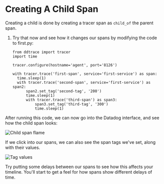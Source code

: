 # Creating A Child Span

Creating a child is done by creating a tracer span as `child_of` the parent span.

1.  Try that now and see how it changes our spans by modifying the code to first.py:


    <pre><code>from ddtrace import tracer
    import time

    tracer.configure(hostname='agent', port='8126')

    with tracer.trace('first-span', service='first-service') as span:
      time.sleep(1)
      with tracer.trace('second-span', service='first-service') as span2:
          span2.set_tag('second-tag', '200')
          time.sleep(1)
          with tracer.trace('third-span') as span3:
              span3.set_tag('third-tag', '300')
              time.sleep(1)
    </code></pre>


After running this code, we can now go into the Datadog interface, and see how the child span looks:

![Child span flame](/technovangelist/scenarios/apmintro1/assets/child-span-flame.png)

If we click into our spans, we can also see the span tags we've set, along with their values.

![Tag values](/technovangelist/scenarios/apmintro/assets/tag-values.png)

Try putting some delays between our spans to see how this affects your timeline. You'll start to get a feel for how spans show different delays of time.

